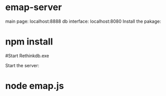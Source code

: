 # emap-server
main page: localhost:8888
db interface: localhost:8080
Install the pakage:
# npm install

#Start Rethinkdb.exe

Start the server:

# node emap.js
